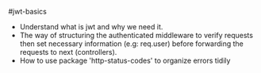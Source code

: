 #jwt-basics
- Understand what is jwt and why we need it.
- The way of structuring the authenticated middleware to verify requests then set necessary information (e.g: req.user) before forwarding the requests to next (controllers).
- How to use package 'http-status-codes' to organize errors tidily
